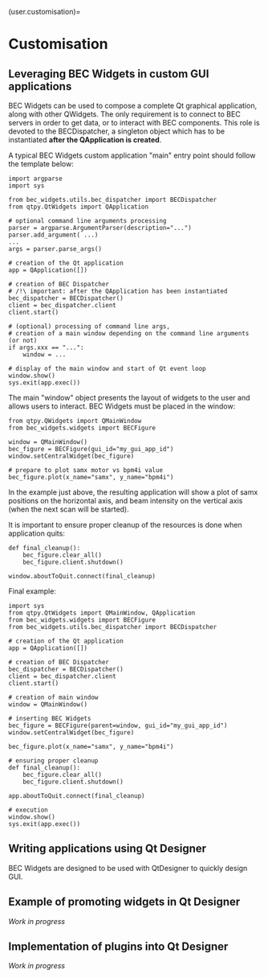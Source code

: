 (user.customisation)=
# Customisation

## Leveraging BEC Widgets in custom GUI applications

BEC Widgets can be used to compose a complete Qt graphical application, along with
other QWidgets. The only requirement is to connect to BEC servers in order to get
data, or to interact with BEC components. This role is devoted to the BECDispatcher,
a singleton object which has to be instantiated **after the QApplication is created**.

A typical BEC Widgets custom application "main" entry point should follow the template
below: 

```
import argparse
import sys

from bec_widgets.utils.bec_dispatcher import BECDispatcher
from qtpy.QtWidgets import QApplication

# optional command line arguments processing
parser = argparse.ArgumentParser(description="...")
parser.add_argument( ...)
...
args = parser.parse_args()

# creation of the Qt application
app = QApplication([])

# creation of BEC Dispatcher
# /!\ important: after the QApplication has been instantiated
bec_dispatcher = BECDispatcher()
client = bec_dispatcher.client
client.start()

# (optional) processing of command line args,
# creation of a main window depending on the command line arguments (or not)
if args.xxx == "...":
    window = ...
 
# display of the main window and start of Qt event loop
window.show()
sys.exit(app.exec())
```

The main "window" object presents the layout of widgets to the user and allows
users to interact. BEC Widgets must be placed in the window:

```
from qtpy.QWidgets import QMainWindow
from bec_widgets.widgets import BECFigure

window = QMainWindow()
bec_figure = BECFigure(gui_id="my_gui_app_id")
window.setCentralWidget(bec_figure)

# prepare to plot samx motor vs bpm4i value
bec_figure.plot(x_name="samx", y_name="bpm4i")
```

In the example just above, the resulting application will show a plot of samx
positions on the horizontal axis, and beam intensity on the vertical axis
(when the next scan will be started).

It is important to ensure proper cleanup of the resources is done when application
quits:

```
def final_cleanup():
    bec_figure.clear_all()
    bec_figure.client.shutdown()

window.aboutToQuit.connect(final_cleanup)
```

Final example:

```
import sys
from qtpy.QtWidgets import QMainWindow, QApplication
from bec_widgets.widgets import BECFigure
from bec_widgets.utils.bec_dispatcher import BECDispatcher

# creation of the Qt application
app = QApplication([])

# creation of BEC Dispatcher
bec_dispatcher = BECDispatcher()
client = bec_dispatcher.client
client.start()

# creation of main window
window = QMainWindow()

# inserting BEC Widgets
bec_figure = BECFigure(parent=window, gui_id="my_gui_app_id")
window.setCentralWidget(bec_figure)

bec_figure.plot(x_name="samx", y_name="bpm4i")

# ensuring proper cleanup
def final_cleanup():
    bec_figure.clear_all()
    bec_figure.client.shutdown()

app.aboutToQuit.connect(final_cleanup)

# execution
window.show()
sys.exit(app.exec())
```

## Writing applications using Qt Designer

BEC Widgets are designed to be used with QtDesigner to quickly design GUI.

## Example of promoting widgets in Qt Designer

_Work in progress_

## Implementation of plugins into Qt Designer

_Work in progress_
